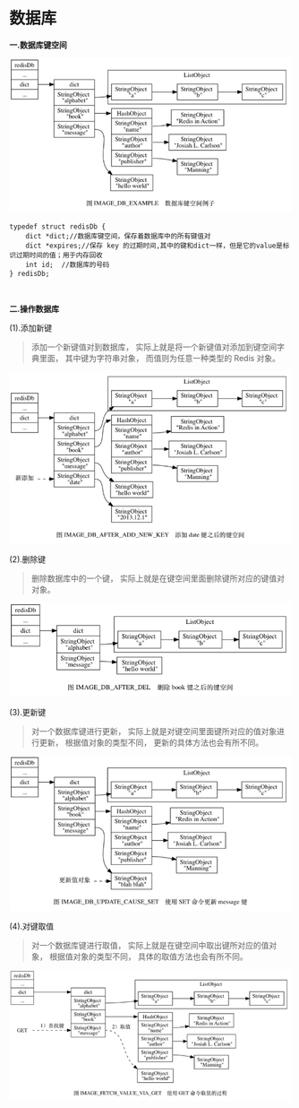 # 数据库

**一.数据库键空间**

![](./img/25.png)

```
typedef struct redisDb {
    dict *dict;//数据库键空间，保存着数据库中的所有键值对
    dict *expires;//保存 key 的过期时间,其中的键和dict一样，但是它的value是标识过期时间的值；用于内存回收
    int id;  //数据库的号码  
} redisDb;
```

<br>

**二.操作数据库**

(1).添加新键

>添加一个新键值对到数据库， 实际上就是将一个新键值对添加到键空间字典里面， 其中键为字符串对象， 而值则为任意一种类型的 Redis 对象。

![](./img/26.png)

(2).删除键

>删除数据库中的一个键， 实际上就是在键空间里面删除键所对应的键值对对象。

![](./img/27.png)

(3).更新键

>对一个数据库键进行更新， 实际上就是对键空间里面键所对应的值对象进行更新， 根据值对象的类型不同， 更新的具体方法也会有所不同。

![](./img/28.png)

(4).对键取值

>对一个数据库键进行取值， 实际上就是在键空间中取出键所对应的值对象， 根据值对象的类型不同， 具体的取值方法也会有所不同。

![](./img/29.png)